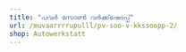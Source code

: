 ```yaml
---
title: "പവർ സോൺ വർക്ക്‌ഷോപ്പ്"
url: /muvaarrrrupulll/pv-soo-v-kkssoopp-2/
shop: Autowerkstatt
---
```


